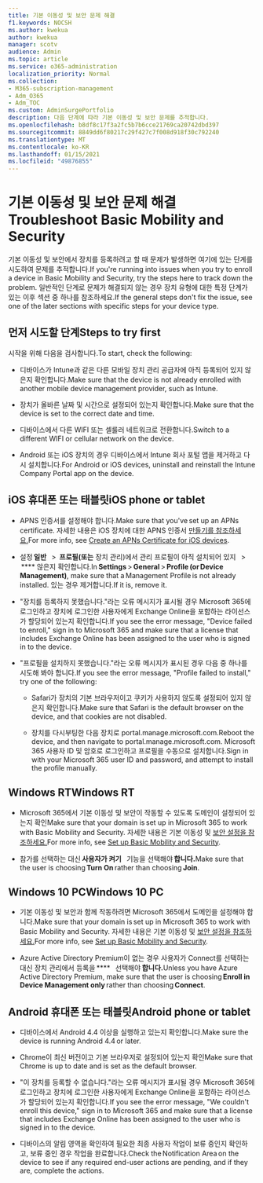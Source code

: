 ```yaml
---
title: 기본 이동성 및 보안 문제 해결
f1.keywords: NOCSH
ms.author: kwekua
author: kwekua
manager: scotv
audience: Admin
ms.topic: article
ms.service: o365-administration
localization_priority: Normal
ms.collection:
- M365-subscription-management
- Adm_O365
- Adm_TOC
ms.custom: AdminSurgePortfolio
description: 다음 단계에 따라 기본 이동성 및 보안 문제를 추적합니다.
ms.openlocfilehash: b8df8c17f3a2fc5b7b6cce21769ca20742dbd397
ms.sourcegitcommit: 8849dd6f80217c29f427c7f008d918f30c792240
ms.translationtype: MT
ms.contentlocale: ko-KR
ms.lasthandoff: 01/15/2021
ms.locfileid: "49876855"
---
```

# <a name="troubleshoot-basic-mobility-and-security"></a><span data-ttu-id="cc03b-103">기본 이동성 및 보안 문제 해결</span><span class="sxs-lookup"><span data-stu-id="cc03b-103">Troubleshoot Basic Mobility and Security</span></span>

<span data-ttu-id="cc03b-104">기본 이동성 및 보안에서 장치를 등록하려고 할 때 문제가 발생하면 여기에 있는 단계를 시도하여 문제를 추적합니다.</span><span class="sxs-lookup"><span data-stu-id="cc03b-104">If you're running into issues when you try to enroll a device in Basic Mobility and Security, try the steps here to track down the problem.</span></span> <span data-ttu-id="cc03b-105">일반적인 단계로 문제가 해결되지 않는 경우 장치 유형에 대한 특정 단계가 있는 이후 섹션 중 하나를 참조하세요.</span><span class="sxs-lookup"><span data-stu-id="cc03b-105">If the general steps don't fix the issue, see one of the later sections with specific steps for your device type.</span></span>

## <a name="steps-to-try-first"></a><span data-ttu-id="cc03b-106">먼저 시도할 단계</span><span class="sxs-lookup"><span data-stu-id="cc03b-106">Steps to try first</span></span>

<span data-ttu-id="cc03b-107">시작을 위해 다음을 검사합니다.</span><span class="sxs-lookup"><span data-stu-id="cc03b-107">To start, check the following:</span></span>

- <span data-ttu-id="cc03b-108">디바이스가 Intune과 같은 다른 모바일 장치 관리 공급자에 아직 등록되어 있지 않은지 확인합니다.</span><span class="sxs-lookup"><span data-stu-id="cc03b-108">Make sure that the device is not already enrolled with another mobile device management provider, such as Intune.</span></span>

- <span data-ttu-id="cc03b-109">장치가 올바른 날짜 및 시간으로 설정되어 있는지 확인합니다.</span><span class="sxs-lookup"><span data-stu-id="cc03b-109">Make sure that the device is set to the correct date and time.</span></span>

- <span data-ttu-id="cc03b-110">디바이스에서 다른 WIFI 또는 셀룰러 네트워크로 전환합니다.</span><span class="sxs-lookup"><span data-stu-id="cc03b-110">Switch to a different WIFI or cellular network on the device.</span></span>

- <span data-ttu-id="cc03b-111">Android 또는 iOS 장치의 경우 디바이스에서 Intune 회사 포털 앱을 제거하고 다시 설치합니다.</span><span class="sxs-lookup"><span data-stu-id="cc03b-111">For Android or iOS devices, uninstall and reinstall the Intune Company Portal app on the device.</span></span> 

## <a name="ios-phone-or-tablet"></a><span data-ttu-id="cc03b-112">iOS 휴대폰 또는 태블릿</span><span class="sxs-lookup"><span data-stu-id="cc03b-112">iOS phone or tablet</span></span>

- <span data-ttu-id="cc03b-113">APNS 인증서를 설정해야 합니다.</span><span class="sxs-lookup"><span data-stu-id="cc03b-113">Make sure that you've set up an APNs certificate.</span></span> <span data-ttu-id="cc03b-114">자세한 내용은 iOS 장치에 대한 APNS 인증서 [만들기를 참조하세요.](create-an-apns-certificate-for-ios-devices.md)</span><span class="sxs-lookup"><span data-stu-id="cc03b-114">For more info, see [Create an APNs Certificate for iOS devices](create-an-apns-certificate-for-ios-devices.md).</span></span>

- <span data-ttu-id="cc03b-115">설정 **일반**   >  **프로필(또는** 장치 관리)에서 관리 프로필이 아직 설치되어 있지   >  \*\*\*\* 않은지 확인합니다.</span><span class="sxs-lookup"><span data-stu-id="cc03b-115">In **Settings** > **General** > **Profile (or Device Management)**, make sure that a Management Profile is not already installed.</span></span> <span data-ttu-id="cc03b-116">있는 경우 제거합니다.</span><span class="sxs-lookup"><span data-stu-id="cc03b-116">If it is, remove it.</span></span>

- <span data-ttu-id="cc03b-117">"장치를 등록하지 못했습니다."라는 오류 메시지가 표시될 경우 Microsoft 365에 로그인하고 장치에 로그인한 사용자에게 Exchange Online을 포함하는 라이선스가 할당되어 있는지 확인합니다.</span><span class="sxs-lookup"><span data-stu-id="cc03b-117">If you see the error message, "Device failed to enroll," sign in to Microsoft 365 and make sure that a license that includes Exchange Online has been assigned to the user who is signed in to the device.</span></span>

- <span data-ttu-id="cc03b-118">"프로필을 설치하지 못했습니다."라는 오류 메시지가 표시된 경우 다음 중 하나를 시도해 봐야 합니다.</span><span class="sxs-lookup"><span data-stu-id="cc03b-118">If you see the error message, "Profile failed to install," try one of the following:</span></span>

    - <span data-ttu-id="cc03b-119">Safari가 장치의 기본 브라우저이고 쿠키가 사용하지 않도록 설정되어 있지 않은지 확인합니다.</span><span class="sxs-lookup"><span data-stu-id="cc03b-119">Make sure that Safari is the default browser on the device, and that cookies are not disabled.</span></span>

    - <span data-ttu-id="cc03b-120">장치를 다시부팅한 다음 장치로 portal.manage.microsoft.com.</span><span class="sxs-lookup"><span data-stu-id="cc03b-120">Reboot the device, and then navigate to portal.manage.microsoft.com.</span></span> <span data-ttu-id="cc03b-121">Microsoft 365 사용자 ID 및 암호로 로그인하고 프로필을 수동으로 설치합니다.</span><span class="sxs-lookup"><span data-stu-id="cc03b-121">Sign in with your Microsoft 365 user ID and password, and attempt to install the profile manually.</span></span>

## <a name="windows-rt"></a><span data-ttu-id="cc03b-122">Windows RT</span><span class="sxs-lookup"><span data-stu-id="cc03b-122">Windows RT</span></span>

- <span data-ttu-id="cc03b-123">Microsoft 365에서 기본 이동성 및 보안이 작동할 수 있도록 도메인이 설정되어 있는지 확인</span><span class="sxs-lookup"><span data-stu-id="cc03b-123">Make sure that your domain is set up in Microsoft 365 to work with Basic Mobility and Security.</span></span> <span data-ttu-id="cc03b-124">자세한 내용은 기본 이동성 및 [보안 설정을 참조하세요.](set-up.md)</span><span class="sxs-lookup"><span data-stu-id="cc03b-124">For more info, see [Set up Basic Mobility and Security](set-up.md).</span></span>
    
- <span data-ttu-id="cc03b-125">참가를 선택하는 대신 **사용자가 켜기**   기능을 선택해야 **합니다.**</span><span class="sxs-lookup"><span data-stu-id="cc03b-125">Make sure that the user is choosing **Turn On** rather than choosing **Join**.</span></span>

## <a name="windows-10-pc"></a><span data-ttu-id="cc03b-126">Windows 10 PC</span><span class="sxs-lookup"><span data-stu-id="cc03b-126">Windows 10 PC</span></span>

- <span data-ttu-id="cc03b-127">기본 이동성 및 보안과 함께 작동하려면 Microsoft 365에서 도메인을 설정해야 합니다.</span><span class="sxs-lookup"><span data-stu-id="cc03b-127">Make sure that your domain is set up in Microsoft 365 to work with Basic Mobility and Security.</span></span> <span data-ttu-id="cc03b-128">자세한 내용은 기본 이동성 및 [보안 설정을 참조하세요.](set-up.md)</span><span class="sxs-lookup"><span data-stu-id="cc03b-128">For more info, see [Set up Basic Mobility and Security](set-up.md).</span></span>
    
- <span data-ttu-id="cc03b-129">Azure Active Directory Premium이 없는 경우 사용자가 Connect를 선택하는 대신 장치 관리에서 등록을 \*\*\*\*   선택해야 **합니다.**</span><span class="sxs-lookup"><span data-stu-id="cc03b-129">Unless you have Azure Active Directory Premium, make sure that the user is choosing **Enroll in Device Management only** rather than choosing **Connect**.</span></span>

## <a name="android-phone-or-tablet"></a><span data-ttu-id="cc03b-130">Android 휴대폰 또는 태블릿</span><span class="sxs-lookup"><span data-stu-id="cc03b-130">Android phone or tablet</span></span>

- <span data-ttu-id="cc03b-131">디바이스에서 Android 4.4 이상을 실행하고 있는지 확인합니다.</span><span class="sxs-lookup"><span data-stu-id="cc03b-131">Make sure the device is running Android 4.4 or later.</span></span>

- <span data-ttu-id="cc03b-132">Chrome이 최신 버전이고 기본 브라우저로 설정되어 있는지 확인</span><span class="sxs-lookup"><span data-stu-id="cc03b-132">Make sure that Chrome is up to date and is set as the default browser.</span></span>

- <span data-ttu-id="cc03b-133">"이 장치를 등록할 수 없습니다."라는 오류 메시지가 표시될 경우 Microsoft 365에 로그인하고 장치에 로그인한 사용자에게 Exchange Online을 포함하는 라이선스가 할당되어 있는지 확인합니다.</span><span class="sxs-lookup"><span data-stu-id="cc03b-133">If you see the error message, "We couldn't enroll this device," sign in to Microsoft 365 and make sure that a license that includes Exchange Online has been assigned to the user who is signed in to the device.</span></span>

- <span data-ttu-id="cc03b-134">디바이스의 알림 영역을 확인하여 필요한 최종 사용자 작업이 보류 중인지 확인하고, 보류 중인 경우 작업을 완료합니다.</span><span class="sxs-lookup"><span data-stu-id="cc03b-134">Check the Notification Area on the device to see if any required end-user actions are pending, and if they are, complete the actions.</span></span>